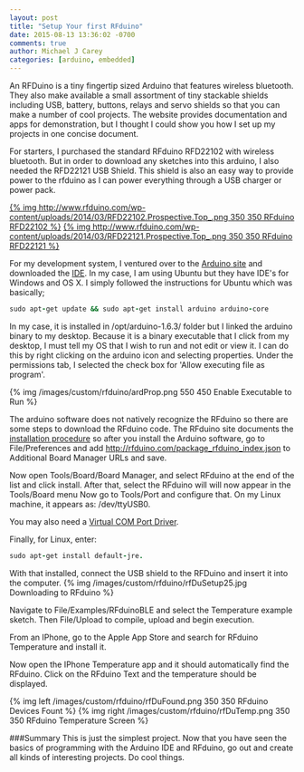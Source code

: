```yaml
---
layout: post
title: "Setup Your first RFduino"
date: 2015-08-13 13:36:02 -0700
comments: true
author: Michael J Carey
categories: [arduino, embedded]
---
```


An RFDuino is a tiny fingertip sized Arduino that features wireless bluetooth.  They also make available a small assortment of tiny stackable shields including USB, battery, buttons, relays and servo shields so that you can make a number of cool projects.  The website provides documentation and apps for demonstration, but I thought I could show you how I set up my projects in one concise document.
<!-- more -->

For starters, I purchased the standard RFduino RFD22102 with wireless bluetooth. But in order to download any sketches into this arduino, I also needed the RFD22121 USB Shield.  This shield is also an easy way to provide power to the rfduino as I can power everything through a USB charger or power pack.

[{% img http://www.rfduino.com/wp-content/uploads/2014/03/RFD22102.Prospective.Top_.png 350 350 RFduino RFD22102 %}](http://www.rfduino.com/product/rfd22102-rfduino-dip/index.html)
[{% img http://www.rfduino.com/wp-content/uploads/2014/03/RFD22121.Prospective.Top_.png 350 350 RFduino RFD22121 %}](http://www.rfduino.com/product/rfd22121-usb-shield-for-rfduino/index.html)

For my development system, I ventured over to the <a href="https://www.arduino.cc/">Arduino site</a> and downloaded the <a href="https://www.arduino.cc/en/Main/Software">IDE</a>.  In my case, I am using Ubuntu but they have IDE's for Windows and OS X.  I simply followed the instructions for Ubuntu which was basically;
``` ruby from Linux console https://michaeljcarey.github.io Source Article
sudo apt-get update && sudo apt-get install arduino arduino-core
```

In my case, it is installed in /opt/arduino-1.6.3/ folder but I linked the arduino binary to my desktop.  Because it is a binary executable that I click from my desktop, I must tell my OS that I wish to run and not edit or view it.  I can do this by right clicking on the arduino icon and selecting properties.  Under the permissions tab, I selected the check box for 'Allow executing file as program'.

{% img /images/custom/rfduino/ardProp.png 550 450 Enable Executable to Run %}

The arduino software does not natively recognize the RFduino so there are some steps to download the RFduino code.  The RFduino site documents the <a href="https://github.com/RFduino/RFduino/blob/master/README.md">installation procedure</a> so after you install the Arduino software, go to File/Preferences and add http://rfduino.com/package_rfduino_index.json to Additional Board Manager URLs and save.

Now open Tools/Board/Board Manager, and select RFduino at the end of the list and click install.
After that, select the RFduino will will now appear in the Tools/Board menu
Now go to Tools/Port and configure that.  On my Linux machine, it appears as: /dev/ttyUSB0.

You may also need a <a href="http://www.ftdichip.com/Drivers/VCP.htm">Virtual COM Port Driver</a>.

Finally, for Linux, enter: 
``` ruby from Linux console https://michaeljcarey.github.io Source Article
sudo apt-get install default-jre.
```

With that installed, connect the USB shield to the RFDuino and insert it into the computer.
{% img /images/custom/rfduino/rfDuSetup25.jpg Downloading to RFduino %}

Navigate to File/Examples/RFduinoBLE and select the Temperature example sketch.  Then File/Upload to compile, upload and begin execution.

From an IPhone, go to the Apple App Store and search for RFduino Temperature and install it.

Now open the IPhone Temperature app and it should automatically find the RFduino.  Click on the RFduino Text and the temperature should be displayed.

{% img left /images/custom/rfduino/rfDuFound.png 350 350 RFduino Devices Fount %}
{% img right /images/custom/rfduino/rfDuTemp.png 350 350 RFduino Temperature Screen %}

###Summary
This is just the simplest project.  Now that you have seen the basics of programming with the Arduino IDE and RFduino, go out and create all kinds of interesting projects.  Do cool things.

<meta itemprop="name" content="Setup Your first RFduino" />
<meta itemprop="image" content="https://michaeljcarey.github.io/images/custom/rfduino/rfDuSetup25.jpg" />
<meta itemprop="description" content="An RFDuino is a tiny fingertip sized Arduino that features wireless bluetooth.  Learn how to create your first project with this device." />

<meta name="description" content="An RFDuino is a tiny fingertip sized Arduino that features wireless bluetooth.  Learn how to create your first project with this device." />
<meta name="author" content="Michael J Carey" />
<!-- 
<meta property="article:author" content="[ GOOGLE+ AUTHOR URL ]" />
-->
<meta property="article:published_time" content="2015-08-14 13:36:02 -0700" />
<meta property="article:section" content="Arduino" />

<meta property="og:title" content="Setup Your first RFduino" />
<meta property="og:type" content="article" />
<meta property="og:description" content="An RFDuino is a tiny fingertip sized Arduino that features wireless bluetooth.  Learn how to create your first project with this device." />
<meta property="og:image" content="https://michaeljcarey.github.io/images/custom/rfduino/rfDuSetup25.jpg" />
<meta property="og:url" content="https://michaeljcarey.github.io/blog/2015/08/14/rfduinoServo/" />
<meta property="og:site_name" content="michaeljcarey.github.io" />

<meta name="twitter:card" content="summary">
<meta name="twitter:title" content="Setup Your first RFduino">
<meta name="twitter:description" content="An RFDuino is a tiny fingertip sized Arduino that features wireless bluetooth.  Learn how to create your first project with this device.">
<meta name="twitter:image" content="https://michaeljcarey.github.io/images/custom/rfduino/rfDuSetup25.jpg">
<meta name="twitter:url" content="https://michaeljcarey.github.io/blog/2015/08/14/rfduinoServo/">






